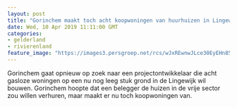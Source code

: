 ```yaml
---
layout: post
title: "Gorinchem maakt toch acht koopwoningen van huurhuizen in Lingewijk"
date: Wed, 10 Apr 2019 11:11:00 GMT
categories: 
- gelderland 
- rivierenland 
feature_image: "https://images3.persgroep.net/rcs/wJxREwnwJLce30EyEHn85pMc0to/diocontent/114811218/_fitwidth/400/?appId=21791a8992982cd8da851550a453bd7f&quality=0.7"
---
```


Gorinchem gaat opnieuw op zoek naar een projectontwikkelaar die acht gasloze woningen op een nu nog leeg stuk grond in de Lingewijk wil bouwen. Gorinchem hoopte dat een belegger de huizen in de vrije sector zou willen verhuren, maar maakt er nu toch koopwoningen van.
